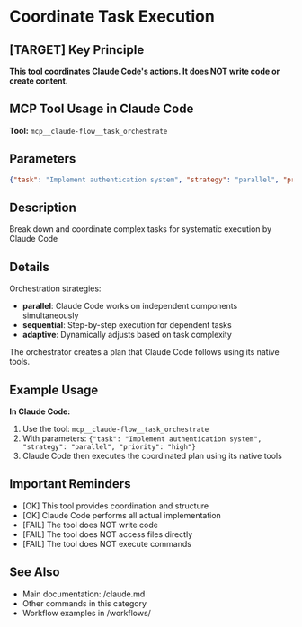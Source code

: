 # Coordinate Task Execution

## [TARGET] Key Principle
**This tool coordinates Claude Code's actions. It does NOT write code or create content.**

## MCP Tool Usage in Claude Code

**Tool:** `mcp__claude-flow__task_orchestrate`

## Parameters
```json
{"task": "Implement authentication system", "strategy": "parallel", "priority": "high"}
```

## Description
Break down and coordinate complex tasks for systematic execution by Claude Code

## Details
Orchestration strategies:
- **parallel**: Claude Code works on independent components simultaneously
- **sequential**: Step-by-step execution for dependent tasks
- **adaptive**: Dynamically adjusts based on task complexity

The orchestrator creates a plan that Claude Code follows using its native tools.

## Example Usage

**In Claude Code:**
1. Use the tool: `mcp__claude-flow__task_orchestrate`
2. With parameters: `{"task": "Implement authentication system", "strategy": "parallel", "priority": "high"}`
3. Claude Code then executes the coordinated plan using its native tools

## Important Reminders
- [OK] This tool provides coordination and structure
- [OK] Claude Code performs all actual implementation
- [FAIL] The tool does NOT write code
- [FAIL] The tool does NOT access files directly
- [FAIL] The tool does NOT execute commands

## See Also
- Main documentation: /claude.md
- Other commands in this category
- Workflow examples in /workflows/
